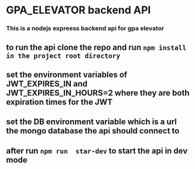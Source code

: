 # GPA_ELEVATOR backend API
### This is a nodejs expreess backend api for gpa elevator
## to run the api clone the repo and run `npm install in the project root directory`
## set the environment variables of JWT_EXPIRES_IN and JWT_EXPIRES_IN_HOURS=2 where they are both expiration times for the JWT
## set the DB environment variable which is a url the mongo database the api should connect to
## after run `npm run  star-dev`  to start the api in dev mode
